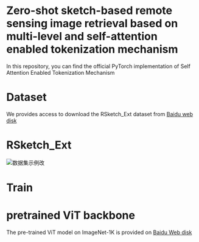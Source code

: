 # Zero-shot sketch-based remote sensing image retrieval based on multi-level and self-attention enabled tokenization mechanism
In this repository, you can find the official PyTorch implementation of Self Attention Enabled Tokenization Mechanism
# Dataset
We provides access to download the RSketch_Ext dataset from [Baidu web disk](https://pan.baidu.com/s/1ieAlTxqkKljcN0EJEk_w2A)

# RSketch_Ext
![数据集示例改](https://github.com/Snowstormfly/Cross-modal-retrieval-SAETM/assets/92164018/3aea5196-e28e-4a0f-8989-c9909ec68516)

# Train
# pretrained ViT backbone
The pre-trained ViT model on ImageNet-1K is provided on [Baidu Web disk](https://pan.baidu.com/s/19065VR64vuScpRbKQdbuHA) 
